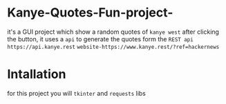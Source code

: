 # Kanye-Quotes-Fun-project-
it's a GUI project which show a random quotes of `kanye west` after clicking the button, it uses a `api` to generate the quotes form the `REST api` `https://api.kanye.rest`
`website-https://www.kanye.rest/?ref=hackernews`

# Intallation
for this project you will `tkinter` and `requests` libs
